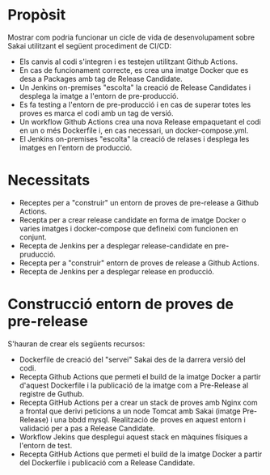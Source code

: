 # Propòsit
Mostrar com podria funcionar un cicle de vida de desenvolupament sobre Sakai utilitzant el següent procediment de CI/CD:
- Els canvis al codi s'integren i es testejen utilitzant Github Actions.
- En cas de funcionament correcte, es crea una imatge Docker que es desa a Packages amb tag de Release Candidate.
- Un Jenkins on-premises "escolta" la creació de Release Candidates i desplega la imatge a l'entorn de pre-producció.
- Es fa testing a l'entorn de pre-producció i en cas de superar totes les proves es marca el codi amb un tag de versió.
- Un workflow Github Actions crea una nova Release empaquetant el codi en un o més Dockerfile i, en cas necessari, un docker-compose.yml.
- El Jenkins on-premises "escolta" la creació de relases i desplega les imatges en l'entorn de producció.

# Necessitats
- Receptes per a "construir" un entorn de proves de pre-release a Github Actions. 
- Recepta per a crear release candidate en forma de imatge Docker o varies imatges i docker-compose que defineixi com funcionen en conjunt.
- Recepta de Jenkins per a desplegar release-candidate en pre-pruducció.
- Recepta per a "construir" entorn de proves de release a Github Actions.
- Recepta de Jenkins per a desplegar release en producció.

# Construcció entorn de proves de pre-release
S'hauran de crear els següents recursos:
- Dockerfile de creació del "servei" Sakai des de la darrera versió del codi.
- Recepta Github Actions que permeti el build de la imatge Docker a partir d'aquest Dockerfile i la publicació de la imatge com a Pre-Release al registre de Guthub.
- Recepta GitHub Actions per a crear un stack de proves amb Nginx com a frontal que derivi peticions a un node Tomcat amb Sakai (imatge Pre-Release) i una bbdd mysql. Realització de proves en aquest entorn i validació per a pas a Release Candidate.
- Workflow Jekins que desplegui aquest stack en màquines físiques a l'entorn de test.
- Recepta GitHub Actions que permeti el build de la imatge Docker a partir del Dockerfile i publicació com a Release Candidate.
